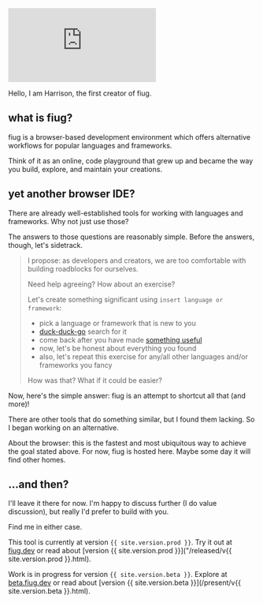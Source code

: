 <div class="video-container">
	<iframe
		class="video"
		src="https://www.youtube.com/embed/LZFmMUIu2dc"
		title="How to fiug"
		frameborder="0"
		allow="accelerometer; autoplay; clipboard-write; encrypted-media; gyroscope; picture-in-picture"
		allowfullscreen
	></iframe>
</div>

<p></p>

Hello, I am Harrison, the first creator of fiug.

## what is fiug?

fiug is a browser-based development environment which offers alternative workflows for popular languages and frameworks.

Think of it as an online, code playground that grew up and became the way you build, explore, and maintain your creations.


## yet another browser IDE?

There are already well-established tools for working with languages and frameworks.  Why not just use those?

The answers to those questions are reasonably simple.  Before the answers, though, let's sidetrack.

> I propose: as developers and creators, we are too comfortable with building roadblocks for ourselves.
>
> Need help agreeing?  How about an exercise?
>
> Let's create something significant using `insert language or framework`:
>  - pick a language or framework that is new to you
>  - [duck-duck-go](http://ddg.gg) search for it
>  - come back after you have made [something useful](https://todomvc.com/)
>  - now, let's be honest about everything you found
>  - also, let's repeat this exercise for any/all other languages and/or frameworks you fancy
>
> How was that? What if it could be easier?

<p></p>

Now, here's the simple answer: fiug is an attempt to shortcut all that (and more)!

There are other tools that do something similar, but I found them lacking.  So I began working on an alternative.

About the browser:  this is the fastest and most ubiquitous way to achieve the goal stated above.  For now, fiug is hosted here.  Maybe some day it will find other homes.


## ...and then?

I'll leave it there for now.  I'm happy to discuss further (I do value discussion), but really I'd prefer to build with you.

Find me in either case.

This tool is currently at version `{{ site.version.prod }}`.  Try it out at [fiug.dev](https://fiug.dev) or read about [version {{ site.version.prod }}]("/released/v{{ site.version.prod }}.html).

Work is in progress for version `{{ site.version.beta }}`. Explore at [beta.fiug.dev](https://beta.fiug.dev) or read about [version {{ site.version.beta }}](/present/v{{ site.version.beta }}.html).
